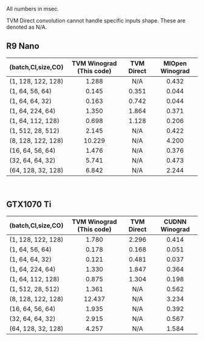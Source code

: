 All numbers in msec.

TVM Direct convolution cannot handle specific inputs shape. These are denoted as N/A.

## R9 Nano

| (batch,CI,size,CO) | TVM Winograd (This code) | TVM Direct | MIOpen Winograd |
|------------- |:-------------:|:-------------:|:-------------:|
| (1, 128, 122, 128) | 1.288 | N/A | 0.432
| (1, 64, 56, 64) | 0.145 | 0.351 | 0.044
| (1, 64, 64, 32) | 0.163 | 0.742 | 0.044
| (1, 64, 224, 64) | 1.350 | 1.864 | 0.371
| (1, 64, 112, 128) | 0.698 | 1.128 | 0.206
| (1, 512, 28, 512) | 2.145 | N/A | 0.422
| (8, 128, 122, 128) | 10.229 | N/A | 4.200
| (16, 64, 56, 64) | 1.476 | N/A | 0.376
| (32, 64, 64, 32) | 5.741 | N/A | 0.473
| (64, 128, 32, 128) | 6.842 | N/A | 2.244

<br/>

## GTX1070 Ti

| (batch,CI,size,CO) | TVM Winograd (This code) | TVM Direct | CUDNN Winograd |
|------------- |:-------------:|:-------------:|:-------------:|
| (1, 128, 122, 128) | 1.780 | 2.296 | 0.414
| (1, 64, 56, 64) | 0.178 | 0.168 | 0.051
| (1, 64, 64, 32) | 0.121 | 0.481 | 0.037
| (1, 64, 224, 64) | 1.330 | 1.847 | 0.364
| (1, 64, 112, 128) | 0.875 | 1.304 | 0.198
| (1, 512, 28, 512) | 1.361 | N/A | 0.562
| (8, 128, 122, 128) | 12.437 | N/A | 3.234
| (16, 64, 56, 64) | 1.935 | N/A | 0.392
| (32, 64, 64, 32) | 2.915 | N/A | 0.567
| (64, 128, 32, 128) | 4.257 | N/A | 1.584
